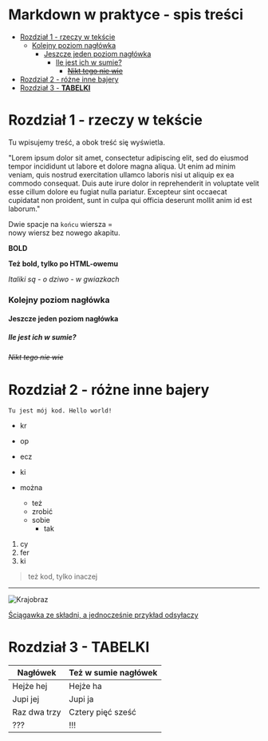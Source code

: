 # Markdown w praktyce - spis treści <!-- omit in toc -->

<!--- Komentarze jak w HTMLu --->

- [Rozdział 1 - rzeczy w tekście](#rozdział-1---rzeczy-w-tekście)
    - [Kolejny  poziom nagłówka](#kolejny--poziom-nagłówka)
      - [Jeszcze jeden poziom nagłówka](#jeszcze-jeden-poziom-nagłówka)
        - [Ile jest ich w sumie?](#ile-jest-ich-w-sumie)
          - [~~Nikt tego nie wie~~](#nikt-tego-nie-wie)
- [Rozdział 2 - różne inne bajery](#rozdział-2---różne-inne-bajery)
- [Rozdział 3 - **TABELKI**](#rozdział-3---tabelki)


# Rozdział 1 - rzeczy w tekście

Tu wpisujemy treść, a obok treść się wyświetla. 

"Lorem
 ipsum
  dolor
   sit
    amet,
    consectetur
    adipiscing
    elit, sed do eiusmod tempor incididunt ut labore et dolore magna aliqua. Ut enim ad minim veniam, quis nostrud exercitation ullamco laboris nisi ut aliquip ex ea commodo consequat. Duis aute irure dolor in reprehenderit in voluptate velit esse cillum dolore eu fugiat nulla pariatur. Excepteur sint occaecat cupidatat non proident, sunt in culpa qui officia deserunt mollit anim id est laborum."

Dwie spacje na `końcu` wiersza =  
nowy wiersz bez nowego akapitu.


**BOLD**

<b>Też bold, tylko po HTML-owemu</b>

*Italiki są - o dziwo - w gwiazkach*

### Kolejny  poziom nagłówka

#### Jeszcze jeden poziom nagłówka

##### Ile jest ich w sumie?

###### ~~Nikt tego nie wie~~

# Rozdział 2 - różne inne bajery

```Tu jest mój kod. Hello world!```

- kr
- op 
- ecz
- ki

- można
    - też
    - zrobić
    - sobie 
        - tak

1. cy
2. fer
3. ki

> też kod, tylko inaczej

---

![Krajobraz](IMG_20190812_144204-1.jpg)

[Ściągawka ze składni, a jednocześnie przykład odsyłaczy](https://www.markdownguide.org/cheat-sheet/)

# Rozdział 3 - **TABELKI**

| Nagłówek     | Też w sumie nagłówek |
| ------------ | -------------------- |
| Hejże hej    | Hejże ha             |
| Jupi jej     | Jupi ja              |
| Raz dwa trzy | Cztery pięć sześć    |
| ???          | !!!                  |

<!--- jakoś poszło --->

